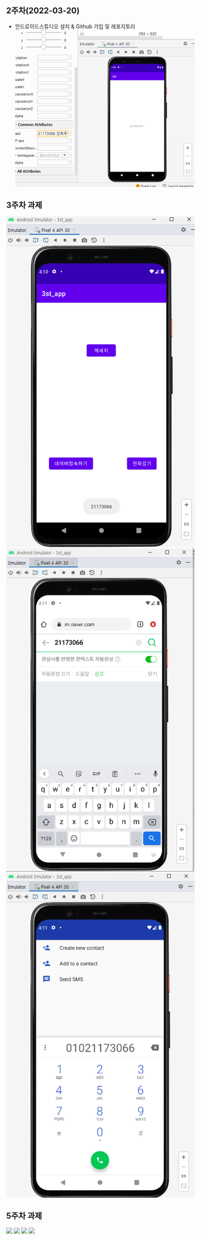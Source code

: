 ## 2주차(2022-03-20)
- 안드로이드스튜디오 설치 & Github 가입 및 레포지토리
 <img width="" height="" src="./pic/2st_png.PNG"></img>

## 3주차 과제
<img width="" height="" src="./pic/3주차과제_메인.PNG"></img>
<img width="" height="" src="./pic/3주차과제_네이버.PNG"></img>
<img width="" height="" src="./pic/3주차과제_전화걸.PNG"></img>

## 5주차 과제
<img width="" height="" src="./pic/5주차과제1.png.PNG"></img>
<img width="" height="" src="./pic/5주차과제2.png.PNG"></img>
<img width="" height="" src="./pic/5주차과제3.png.PNG"></img>
<img width="" height="" src="./pic/5주차과제4.png.PNG"></img>
